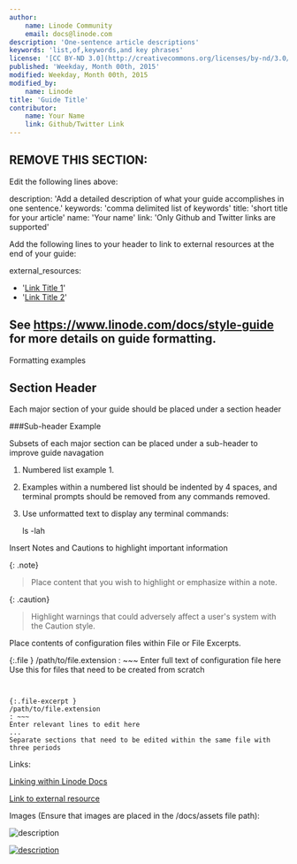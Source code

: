 ```yaml
---
author:
    name: Linode Community
    email: docs@linode.com
description: 'One-sentence article descriptions'
keywords: 'list,of,keywords,and key phrases'
license: '[CC BY-ND 3.0](http://creativecommons.org/licenses/by-nd/3.0/us/)'
published: 'Weekday, Month 00th, 2015'
modified: Weekday, Month 00th, 2015
modified_by:
    name: Linode
title: 'Guide Title'
contributor:
    name: Your Name
    link: Github/Twitter Link
---
```


REMOVE THIS SECTION:
--------------------
Edit the following lines above:

description: 'Add a detailed description of what your guide accomplishes in one sentence.'
keywords: 'comma delimited list of keywords'
title: 'short title for your article'
name: 'Your name'
link: 'Only Github and Twitter links are supported'

Add the following lines to your header to link to external resources at the end of your guide:

external_resources:
 - '[Link Title 1](http://www.example.com)'
 - '[Link Title 2](http://www.example.net)'

 See https://www.linode.com/docs/style-guide for more details on guide formatting.
--------------------

Formatting examples

## Section Header

Each major section of your guide should be placed under a section header

###Sub-header Example

Subsets of each major section can be placed under a sub-header to improve guide navagation

1. Numbered list example 1.

2. Examples within a numbered list should be indented by 4 spaces, and terminal prompts should be removed from any commands removed.

3. Use unformatted text to display any terminal commands:

    ls -lah

Insert Notes and Cautions to highlight important information

{: .note}
>
> Place content that you wish to highlight or emphasize within a note.

{: .caution}
>
> Highlight warnings that could adversely affect a user's system with the Caution style.

Place contents of configuration files within File or File Excerpts.

{:.file }
/path/to/file.extension
: ~~~
  Enter full text of configuration file here
  Use this for files that need to be created from scratch
  ~~~


{:.file-excerpt }
/path/to/file.extension
: ~~~
  Enter relevant lines to edit here
  ...
  Separate sections that need to be edited within the same file with three periods
  ~~~

Links:

[Linking within Linode Docs](/docs/style-guide)

[Link to external resource](https://www.linode.com)

Images (Ensure that images are placed in the /docs/assets file path):

![description](/docs/assets/filename.png)

[![description](/docs/assets/filename_small.png)](/docs/assets/filename.png)